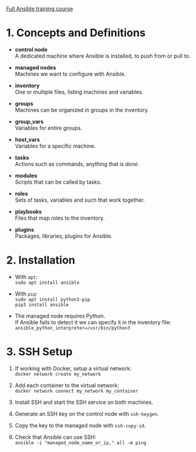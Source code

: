 [Full Ansible training course](https://www.youtube.com/playlist?list=PLn6POgpklwWoCpLKOSw3mXCqbRocnhrh-)

# 1. Concepts and Definitions

* **control node**<br>
A dedicated machine where Ansible is installed, to push from or pull to.

* **managed nodes**<br>
Machines we want to configure with Ansible.

* **inventory**<br>
One or multiple files, listing machines and variables.

* **groups**<br>
Machines can be organized in groups in the inventory.

* **group_vars**<br>
Variables for entire groups.

* **host_vars**<br>
Variables for a specific machine.

* **tasks**<br>
Actions such as commands, anything that is *done*.

* **modules**<br>
Scripts that can be called by tasks.

* **roles**<br>
Sets of tasks, variables and such that work together.

* **playbooks**<br>
Files that map roles to the inventory.

* **plugins**<br>
Packages, libraries, plugins for Ansible.

# 2. Installation

* With `apt`:<br>
`sudo apt install ansible`
* With `pip`:<br>
`sudo apt install python3-pip`<br>
`pip3 install ansible`

* The managed node requires Python.<br>
If Ansible fails to detect it we can specify it in the inventory file:<br>
`ansible_python_interpreter=/usr/bin/python3`

# 3. SSH Setup

1. If working with Docker, setup a virtual network:<br>
`docker network create my_network`

2. Add each container to the virtual network:<br>
`docker network connect my_network my_container`

3. Install SSH and start the SSH service on both machines.

4. Generate an SSH key on the control node with `ssh-keygen`.

5. Copy the key to the managed node with `ssh-copy-id`.

6. Check that Ansible can use SSH:<br>
`ansible -i "managed_node_name_or_ip," all -m ping`
